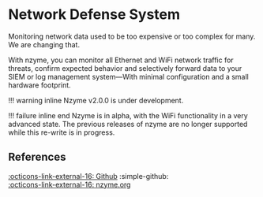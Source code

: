 # Network Defense System

Monitoring network data used to be too expensive or too complex for many. We are changing that.

With nzyme, you can monitor all Ethernet and WiFi network traffic for threats, confirm expected behavior and selectively forward data to your SIEM or log management system—With minimal configuration and a small hardware footprint.

!!! warning inline
    Nzyme v2.0.0 is under development.

 
  
!!! failure inline end
    Nzyme is in alpha, with the WiFi functionality in a very advanced state. The previous releases of nzyme are no longer supported while this re-write is in progress.

## References

[:octicons-link-external-16: Github](https://github.com/nzymedefense/nzyme) :simple-github:  
[:octicons-link-external-16: nzyme.org](https://www.nzyme.org/)